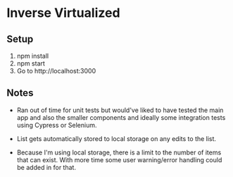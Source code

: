# Inverse Virtualized

## Setup

1. npm install
2. npm start
3. Go to http://localhost:3000

## Notes

- Ran out of time for unit tests but would've liked to have tested the main
  app and also the smaller components and ideally some integration tests using
  Cypress or Selenium.

- List gets automatically stored to local storage on any edits to the list.

- Because I'm using local storage, there is a limit to the number of items that
  can exist. With more time some user warning/error handling could be added in
  for that.
